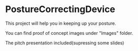 # PostureCorrectingDevice
This project will help you in keeping up your posture.

You can find proof of concept images under "Images" folder.

The pitch presentation included(supressing some slides)
